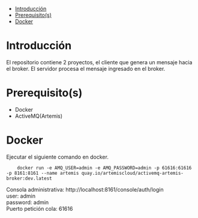 
- [Introducción](#introducción)
- [Prerequisito(s)](#prerequisitos)
- [Docker](#docker)

# Introducción

El repositorio contiene 2 proyectos, el cliente que genera un mensaje hacia el broker. El servidor procesa el mensaje ingresado en el broker.

# Prerequisito(s)

- Docker
- ActiveMQ(Artemis)

# Docker

Ejecutar el siguiente comando en docker.

```
    docker run -e AMQ_USER=admin -e AMQ_PASSWORD=admin -p 61616:61616 -p 8161:8161 --name artemis quay.io/artemiscloud/activemq-artemis-broker:dev.latest
```

Consola administrativa: http://localhost:8161/console/auth/login \
user: admin \
password: admin \
Puerto petición cola: 61616
